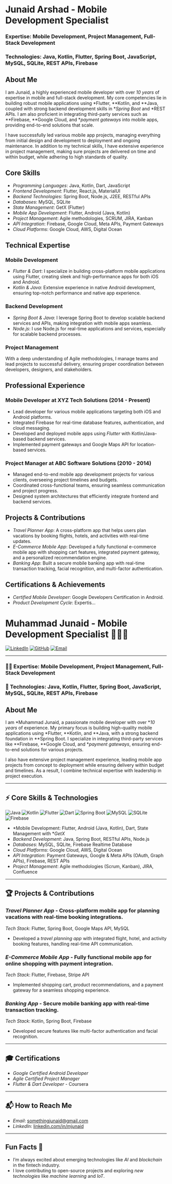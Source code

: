 # Junaid Arshad - Mobile Development Specialist

### Expertise: Mobile Development, Project Management, Full-Stack Development  
### Technologies: Java, Kotlin, Flutter, Spring Boot, JavaScript, MySQL, SQLite, REST APIs, Firebase

## About Me
I am Junaid, a highly experienced mobile developer with over *10 years* of expertise in mobile and full-stack development. My core competencies lie in building robust mobile applications using *Flutter, **Kotlin, and **Java, coupled with strong backend development skills in **Spring Boot* and *REST APIs. I am also proficient in integrating third-party services such as **Firebase, **Google Cloud, and **payment gateways* into mobile apps, providing end-to-end solutions that scale.

I have successfully led various mobile app projects, managing everything from initial design and development to deployment and ongoing maintenance. In addition to my technical skills, I have extensive experience in project management, making sure projects are delivered on time and within budget, while adhering to high standards of quality.

## Core Skills
- *Programming Languages*: Java, Kotlin, Dart, JavaScript
- *Frontend Development*: Flutter, React.js, MaterialUI
- *Backend Technologies*: Spring Boot, Node.js, J2EE, RESTful APIs
- *Databases*: MySQL, SQLite
- *State Management*: GetX (Flutter)
- *Mobile App Development*: Flutter, Android (Java, Kotlin)
- *Project Management*: Agile methodologies, SCRUM, JIRA, Kanban
- *API Integration*: Firebase, Google Cloud, Meta APIs, Payment Gateways
- *Cloud Platforms*: Google Cloud, AWS, Digital Ocean

## Technical Expertise

### Mobile Development
- *Flutter & Dart*: I specialize in building cross-platform mobile applications using Flutter, creating sleek and high-performance apps for both iOS and Android.
- *Kotlin & Java*: Extensive experience in native Android development, ensuring top-notch performance and native app experience.

### Backend Development
- *Spring Boot & Java*: I leverage Spring Boot to develop scalable backend services and APIs, making integration with mobile apps seamless.
- *Node.js*: I use Node.js for real-time applications and services, especially for scalable backend processes.

### Project Management
With a deep understanding of Agile methodologies, I manage teams and lead projects to successful delivery, ensuring proper coordination between developers, designers, and stakeholders.

## Professional Experience

### Mobile Developer at XYZ Tech Solutions (2014 - Present)
- Lead developer for various mobile applications targeting both iOS and Android platforms.
- Integrated Firebase for real-time database features, authentication, and cloud messaging.
- Developed and deployed mobile apps using *Flutter* with Kotlin/Java-based backend services.
- Implemented payment gateways and Google Maps API for location-based services.

### Project Manager at ABC Software Solutions (2010 - 2014)
- Managed end-to-end mobile app development projects for various clients, overseeing project timelines and budgets.
- Coordinated cross-functional teams, ensuring seamless communication and project progress.
- Designed system architectures that efficiently integrate frontend and backend services.

## Projects & Contributions
- *Travel Planner App*: A cross-platform app that helps users plan vacations by booking flights, hotels, and activities with real-time updates.
- *E-Commerce Mobile App*: Developed a fully functional e-commerce mobile app with shopping cart features, integrated payment gateway, and a personalized recommendation engine.
- *Banking App*: Built a secure mobile banking app with real-time transaction tracking, facial recognition, and multi-factor authentication.

## Certifications & Achievements
- *Certified Mobile Developer*: Google Developers Certification in Android.
- *Product Development Cycle*: Expertis…
 # Muhammad Junaid - Mobile Development Specialist 👨‍💻📱

[![LinkedIn](https://img.shields.io/badge/-LinkedIn-blue?style=flat-square&logo=Linkedin&logoColor=white&link=https://linkedin.com/in/mjunaid)](https://linkedin.com/in/mjunaid)
[![GitHub](https://img.shields.io/badge/-GitHub-black?style=flat-square&logo=github&logoColor=white&link=https://github.com/mjunaiddev)](https://github.com/mjunaiddev)
[![Email](https://img.shields.io/badge/Email-D14836?style=flat-square&logo=gmail&logoColor=white)](mailto:junaid@example.com)

---

### 👨‍💻 Expertise: Mobile Development, Project Management, Full-Stack Development  
### 🔧 Technologies: Java, Kotlin, Flutter, Spring Boot, JavaScript, MySQL, SQLite, REST APIs, Firebase

## About Me
I am *Muhammad Junaid, a passionate mobile developer with over **10 years* of experience. My primary focus is building high-quality mobile applications using *Flutter, **Kotlin, and **Java, with a strong backend foundation in **Spring Boot. I specialize in integrating third-party services like **Firebase, **Google Cloud, and **payment gateways*, ensuring end-to-end solutions for various projects.

I also have extensive project management experience, leading mobile app projects from concept to deployment while ensuring delivery within budget and timelines. As a result, I combine technical expertise with leadership in project execution.

---

## ⚡ Core Skills & Technologies
![Java](https://img.shields.io/badge/Java-ED8B00?style=flat-square&logo=java&logoColor=white)
![Kotlin](https://img.shields.io/badge/Kotlin-0095D5?style=flat-square&logo=kotlin&logoColor=white)
![Flutter](https://img.shields.io/badge/Flutter-02569B?style=flat-square&logo=flutter&logoColor=white)
![Dart](https://img.shields.io/badge/Dart-0175C2?style=flat-square&logo=dart&logoColor=white)
![Spring Boot](https://img.shields.io/badge/Spring_Boot-6DB33F?style=flat-square&logo=spring-boot&logoColor=white)
![MySQL](https://img.shields.io/badge/MySQL-4479A1?style=flat-square&logo=mysql&logoColor=white)
![SQLite](https://img.shields.io/badge/SQLite-003B57?style=flat-square&logo=sqlite&logoColor=white)
![Firebase](https://img.shields.io/badge/Firebase-FFCA28?style=flat-square&logo=firebase&logoColor=black)

- *Mobile Development: Flutter, Android (Java, Kotlin), Dart, State Management with **GetX*
- *Backend Development*: Java, Spring Boot, RESTful APIs, Node.js
- *Databases*: MySQL, SQLite, Firebase Realtime Database
- *Cloud Platforms*: Google Cloud, AWS, Digital Ocean
- *API Integration*: Payment Gateways, Google & Meta APIs (OAuth, Graph APIs), Firebase, REST APIs
- *Project Management*: Agile methodologies (Scrum, Kanban), JIRA, Confluence




---

## 🏆 Projects & Contributions

### *Travel Planner App* - Cross-platform mobile app for planning vacations with real-time booking integrations.
*Tech Stack*: Flutter, Spring Boot, Google Maps API, MySQL  
- Developed a *travel planning app* with integrated flight, hotel, and activity booking features, handling real-time API communication.

### *E-Commerce Mobile App* - Fully functional mobile app for online shopping with payment integration.
*Tech Stack*: Flutter, Firebase, Stripe API  
- Implemented shopping cart, product recommendations, and a payment gateway for a seamless shopping experience.

### *Banking App* - Secure mobile banking app with real-time transaction tracking.
*Tech Stack*: Kotlin, Spring Boot, Firebase  
- Developed secure features like multi-factor authentication and facial recognition.

---

## 🎓 Certifications
- *Google Certified Android Developer*
- *Agile Certified Project Manager*
- *Flutter & Dart Developer* - Coursera

---

## 📬 How to Reach Me
- *Email*: [somethingjunaid@gmail.com](mailto:somethingjunaid@gmail.com)
- *LinkedIn*: [linkedin.com/in/mjunaid](https://linkedin.com/in/mjunaid)

---

## Fun Facts 🌟
- I’m always excited about emerging technologies like *AI* and *blockchain* in the fintech industry.
- I love contributing to open-source projects and exploring *new technologies* like *machine learning* and *IoT*.
